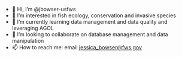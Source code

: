 - 👋 Hi, I’m @jbowser-usfws
- 👀 I’m interested in fish ecology, conservation and invasive species
- 🌱 I’m currently learning data management and data quality and leveraging AGOL
- 💞️ I’m looking to collaborate on database management and data manipulation
- 📫 How to reach me: email jessica_bowser@fws.gov

<!---
jbowser-usfws/jbowser-usfws is a ✨ special ✨ repository because its `README.md` (this file) appears on your GitHub profile.
You can click the Preview link to take a look at your changes.
--->
